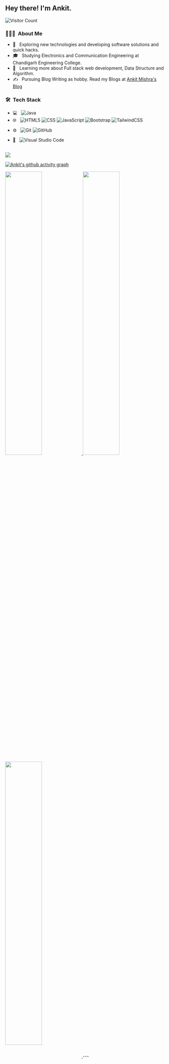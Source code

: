 

<h2> Hey there! I'm Ankit.</h2>




![Visitor Count](https://profile-counter.glitch.me/{ankitmrmishra}/count.svg)

<h3> 👨🏻‍💻 &nbsp;About Me </h3>

- 🤔 &nbsp; Exploring new technologies and developing software solutions and quick hacks.
- 🎓 &nbsp; Studying Electronics and Communication Engineering at Chandigarh Engineering College.
- 🌱 &nbsp; Learning more about Full stack web development, Data Structure and Algorithm.
- ✍️ &nbsp; Pursuing Blog Writing as hobby. Read my Blogs at <a href="https://hashnode.com/@ankitmishraexe">Ankit Mishra's Blog</a>

<h3> 🛠 &nbsp;Tech Stack</h3>

- 💻 &nbsp;
 ![Java](https://img.shields.io/badge/-Java-333333?style=flat&logo=Java&logoColor=007396)
- 🌐 &nbsp;
  ![HTML5](https://img.shields.io/badge/-HTML5-333333?style=flat&logo=HTML5)
  ![CSS](https://img.shields.io/badge/-CSS-333333?style=flat&logo=CSS3&logoColor=1572B6)
  ![JavaScript](https://img.shields.io/badge/-JavaScript-333333?style=flat&logo=javascript)
  ![Bootstrap](https://img.shields.io/badge/-Bootstrap-333333?style=flat&logo=bootstrap&logoColor=563D7C)
  ![TailwindCSS](https://img.shields.io/badge/tailwindcss-%2338B2AC.svg?style=for-the-badge&logo=tailwind-css&logoColor=white)
<!--   ![Node.js](https://img.shields.io/badge/-Node.js-333333?style=flat&logo=node.js)
  ![React](https://img.shields.io/badge/-React-333333?style=flat&logo=react) -->
<!-- - 🛢 &nbsp;
  ![MySQL](https://img.shields.io/badge/-MySQL-333333?style=flat&logo=mysql)
  ![MongoDB](https://img.shields.io/badge/-MongoDB-333333?style=flat&logo=mongodb) -->
- ⚙️ &nbsp;
  ![Git](https://img.shields.io/badge/-Git-333333?style=flat&logo=git)
  ![GitHub](https://img.shields.io/badge/-GitHub-333333?style=flat&logo=github)
<!--   ![Markdown](https://img.shields.io/badge/-Markdown-333333?style=flat&logo=markdown) -->
- 🔧 &nbsp;
  ![Visual Studio Code](https://img.shields.io/badge/-Visual%20Studio%20Code-333333?style=flat&logo=visual-studio-code&logoColor=007ACC)
<!--   ![RStudio](https://img.shields.io/badge/-RStudio-333333?style=flat&logo=rstudio)
  ![Eclipse](https://img.shields.io/badge/-Eclipse-333333?style=flat&logo=eclipse-ide&logoColor=2C2255) -->
<!-- - 🖥 &nbsp;
  ![Illustrator](https://img.shields.io/badge/-Illustrator-333333?style=flat&logo=adobe-illustrator)
  ![Photoshop](https://img.shields.io/badge/-Photoshop-333333?style=flat&logo=adobe-photoshop)
  ![InDesign](https://img.shields.io/badge/-InDesign-333333?style=flat&logo=adobe-indesign)
 -->
<br/>
<img src="https://img.shields.io/github/followers/ankitmrmishra?style=social"></img>

[![Ankit's github activity graph](https://activity-graph.herokuapp.com/graph?username=ankitmrmishra&theme=dracula)](https://github.com/ankitmrmishra/github-readme-activity-graph)

<a href="https://github.com/ankitmrmishra">
  <img width="48%" src="https://github-readme-stats.vercel.app/api?username=ankitmrmishra&show_icons=true&theme=tokyonight" />
  <img width="48%" src="https://github-readme-streak-stats.herokuapp.com/?user=ankitmrmishra&theme=tokyonight" />
	 <img align="center" width="48%" src="https://github-readme-stats.vercel.app/api/top-langs/?username=ankitmrmishra&theme=tokyonight&layout=compact" />

</a>
---
<br/>


##  Recent articles on Hashnode

 <!-- BLOG-POST-LIST:START -->
- [How Internet was started?](https://ankitmishra.hashnode.dev/how-internet-was-started)
- [Introduction To JavaScript](https://ankitmishra.hashnode.dev/introduction-to-javascript)
- [Introduction to OPEN SOURCE.](https://ankitmishra.hashnode.dev/introduction-to-open-source)
- [Responsiveness and Animation in Web Development.](https://ankitmishra.hashnode.dev/responsiveness-and-animation-in-web-development)
- [What really BLOCKCHAIN is!!🤔 and MYTHS around it💁.](https://ankitmishra.hashnode.dev/what-really-blockchain-is-and-myths-around-it)
<!-- BLOG-POST-LIST:END -->
 
 # Recent Activity :zap:
<!--START_SECTION:activity-->
1. ❗️ Closed issue [#2](https://github.com/ankitmrmishra/drumkit/issues/2) in [ankitmrmishra/drumkit](https://github.com/ankitmrmishra/drumkit)
2. 🗣 Commented on [#2](https://github.com/ankitmrmishra/drumkit/issues/2) in [ankitmrmishra/drumkit](https://github.com/ankitmrmishra/drumkit)
3. 🎉 Merged PR [#1](https://github.com/ankitmrmishra/ankitmishra/pull/1) in [ankitmrmishra/ankitmishra](https://github.com/ankitmrmishra/ankitmishra)
4. 🗣 Commented on [#1](https://github.com/ankitmrmishra/ankitmishra/issues/1) in [ankitmrmishra/ankitmishra](https://github.com/ankitmrmishra/ankitmishra)
5. 💪 Opened PR [#1](https://github.com/ankitmrmishra/ankitmishra/pull/1) in [ankitmrmishra/ankitmishra](https://github.com/ankitmrmishra/ankitmishra)
<!--END_SECTION:activity-->

 

<h3> 🤝🏻 &nbsp;Connect with Me </h3>

<p align="center">
	<a href="https://www.linkedin.com/in/ankitmishra1106/"><img alt="LinkedIn" src="https://img.shields.io/badge/github-ankitmrmishra-blue&logo=Github"></a>
<a href="https://www.linkedin.com/in/ankitmishra1106/"><img alt="LinkedIn" src="https://img.shields.io/badge/LinkedIn-Ankit%20mishra-blue?style=flat-square&logo=linkedin"></a>
<a href="https://www.instagram.com/ankitmishra.0.0/"><img alt="Instagram" src="https://img.shields.io/badge/Instagram-ankitmishra.0.0-blue?style=flat-square&logo=instagram"></a>
<a href="https://hashnode.com/@ankitmishraexe"><img alt="Instagram" src="https://img.shields.io/badge/Hashnode-ankitmishraexe-blue?style=flat-square&logo=hashnode"></a>
<a href="https://twitter.com/AnkitMishraexe"><img alt="Instagram" src="https://img.shields.io/badge/twitter-AnkitMishraexe-blue?style=flat-square&logo=twitter"></a>
<a href="ankitmrmishra1118@gmail.com"><img alt="Email" src="https://img.shields.io/badge/Email-ankitmrmishra1118@gmail.com-blue?style=flat-square&logo=gmail"></a>

</p>


⭐️ From [ANKIT MISHRA](https://github.com/ankitmrmishra)

<!---
ankitmrmishra/ankitmrmishra is a ✨ special ✨ repository because its `README.md` (this file) appears on your GitHub profile.
You can click the Preview link to take a look at your changes.
--->
